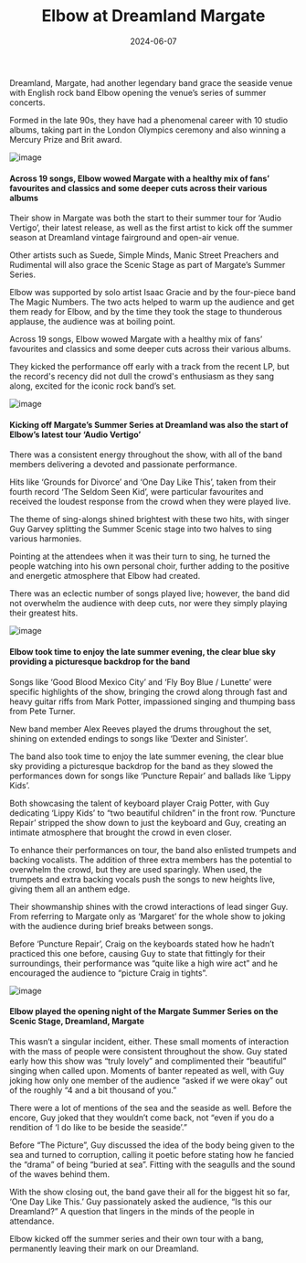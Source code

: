 ﻿---
layout: default
title: Elbow at Dreamland Margate
description:
date: '2024-06-07'
categories:
  - Live
lat: 51.38520296950843
long: 1.3772345153434356
---

Dreamland, Margate, had another legendary band grace the seaside venue with English rock band Elbow opening the venue’s series of summer concerts.

Formed in the late 90s, they have had a phenomenal career with 10 studio albums, taking part in the London Olympics ceremony and also winning a Mercury Prize and Brit award.

![image](/images/elbow-1.jpg)

#### Across 19 songs, Elbow wowed Margate with a healthy mix of fans’ favourites and classics and some deeper cuts across their various albums

Their show in Margate was both the start to their summer tour for ‘Audio Vertigo’, their latest release, as well as the first artist to kick off the summer season at Dreamland vintage fairground and open-air venue.

Other artists such as Suede, Simple Minds, Manic Street Preachers and Rudimental will also grace the Scenic Stage as part of Margate’s Summer Series.

Elbow was supported by solo artist Isaac Gracie and by the four-piece band The Magic Numbers. The two acts helped to warm up the audience and get them ready for Elbow, and by the time they took the stage to thunderous applause, the audience was at boiling point.

Across 19 songs, Elbow wowed Margate with a healthy mix of fans’ favourites and classics and some deeper cuts across their various albums.

They kicked the performance off early with a track from the recent LP, but the record's recency did not dull the crowd's enthusiasm as they sang along, excited for the iconic rock band’s set.

![image](/images/elbow-2.jpg)

#### Kicking off Margate’s Summer Series at Dreamland was also the start of Elbow’s latest tour ‘Audio Vertigo’

There was a consistent energy throughout the show, with all of the band members delivering a devoted and passionate performance.

Hits like ‘Grounds for Divorce’ and ‘One Day Like This’, taken from their fourth record ‘The Seldom Seen Kid’, were particular favourites and received the loudest response from the crowd when they were played live.

The theme of sing-alongs shined brightest with these two hits, with singer Guy Garvey splitting the Summer Scenic stage into two halves to sing various harmonies.

Pointing at the attendees when it was their turn to sing, he turned the people watching into his own personal choir, further adding to the positive and energetic atmosphere that Elbow had created.

There was an eclectic number of songs played live; however, the band did not overwhelm the audience with deep cuts, nor were they simply playing their greatest hits.

![image](/images/elbow-3.jpg)

#### Elbow took time to enjoy the late summer evening, the clear blue sky providing a picturesque backdrop for the band

Songs like ‘Good Blood Mexico City’ and ‘Fly Boy Blue / Lunette’ were specific highlights of the show, bringing the crowd along through fast and heavy guitar riffs from Mark Potter, impassioned singing and thumping bass from Pete Turner.

New band member Alex Reeves played the drums throughout the set, shining on extended endings to songs like ‘Dexter and Sinister’.

The band also took time to enjoy the late summer evening, the clear blue sky providing a picturesque backdrop for the band as they slowed the performances down for songs like ‘Puncture Repair’ and ballads like ‘Lippy Kids’.

Both showcasing the talent of keyboard player Craig Potter, with Guy dedicating ‘Lippy Kids’ to “two beautiful children” in the front row. ‘Puncture Repair’ stripped the show down to just the keyboard and Guy, creating an intimate atmosphere that brought the crowd in even closer.

To enhance their performances on tour, the band also enlisted trumpets and backing vocalists. The addition of three extra members has the potential to overwhelm the crowd, but they are used sparingly. When used, the trumpets and extra backing vocals push the songs to new heights live, giving them all an anthem edge.

Their showmanship shines with the crowd interactions of lead singer Guy. From referring to Margate only as ‘Margaret’ for the whole show to joking with the audience during brief breaks between songs.

Before ‘Puncture Repair’, Craig on the keyboards stated how he hadn’t practiced this one before, causing Guy to state that fittingly for their surroundings, their performance was “quite like a high wire act” and he encouraged the audience to “picture Craig in tights”.

![image](/images/elbow-4.jpg)

#### Elbow played the opening night of the Margate Summer Series on the Scenic Stage, Dreamland, Margate

This wasn’t a singular incident, either. These small moments of interaction with the mass of people were consistent throughout the show. Guy stated early how this show was “truly lovely” and complimented their “beautiful” singing when called upon. Moments of banter repeated as well, with Guy joking how only one member of the audience “asked if we were okay” out of the roughly “4 and a bit thousand of you.”

There were a lot of mentions of the sea and the seaside as well. Before the encore, Guy joked that they wouldn’t come back, not “even if you do a rendition of ‘I do like to be beside the seaside’.”

Before “The Picture”, Guy discussed the idea of the body being given to the sea and turned to corruption, calling it poetic before stating how he fancied the “drama” of being “buried at sea”. Fitting with the seagulls and the sound of the waves behind them.

With the show closing out, the band gave their all for the biggest hit so far, ‘One Day Like This.’ Guy passionately asked the audience, “Is this our Dreamland?” A question that lingers in the minds of the people in attendance.

Elbow kicked off the summer series and their own tour with a bang, permanently leaving their mark on our Dreamland.
